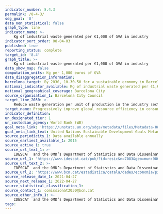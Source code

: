 ```yaml
---
indicator_number: 8.4.3
permalink: /8-4-3/
sdg_goal: '8'
data_non_statistical: false
graph_type: line
indicator_name: >-
    Kg of industrial waste generated per €1,000 of GVA in industry
indicator_sort_order: 08-04-03
published: true
reporting_status: complete
target_id: '8.4'
graph_title: >-
    Kg of industrial waste generated per €1,000 of GVA in industry
data_show_map: false
computation_units: Kg per 1,000 euros of GVA
data_disaggregation_information: 
barcelona_target: By 2030, 10-30-50 for a sustainable economy in Barcelona
national_indicator_available: Kg of industrial waste generated per €1,000 of GVA in industry
national_geographical_coverage: Barcelona City
source_organisation_1: Barcelona City Council
target_line_2030: >-
    Reduce waste generation per unit of production in the industry sector by 30%: Less than 26.6 Kg in 2030
target_name: Progressively improve global resource efficiency in consumption and production, and endeavour to decouple economic growth from environmental degradation, in accordance with the 10-year framework of programmes on sustainable consumption and production, with developed countries taking the lead
indicator_definition:
un_designated_tier: 1
un_custodian_agency: World Bank (WB)
goal_meta_link: 'https://unstats.un.org/sdgs/metadata/files/Metadata-08-04-01.pdf'
goal_meta_link_text: United Nations Sustainable Development Goals Metadata (pdf 894kB)
source_periodicity_1: Data available annually
source_earliest_available_1: 2015
source_active_1: true
source_url_text_1: >-
    IDESCAT  and the OMD’s Department of Statistics and Data Dissemination 
source_url_1: 'https://www.idescat.cat/pub/?id=resic&n=7083&geo=mun:080193'
source_url_text_2: >-
    IDESCAT  and the OMD’s Department of Statistics and Data Dissemination 
source_url_2: 'https://www.bcn.cat/estadistica/catala/dades/economia/pib/pib_anual/T1.htm'  
source_release_date_1: 2021-04-27
source_next_release_1: 2022-04-27
source_statistical_classification_1: 
source_contact_1: comissionat2030@bcn.cat
source_other_info_1: >-
    IDESCAT  and the OMD’s Department of Statistics and Data Dissemination
tags:
---
```

